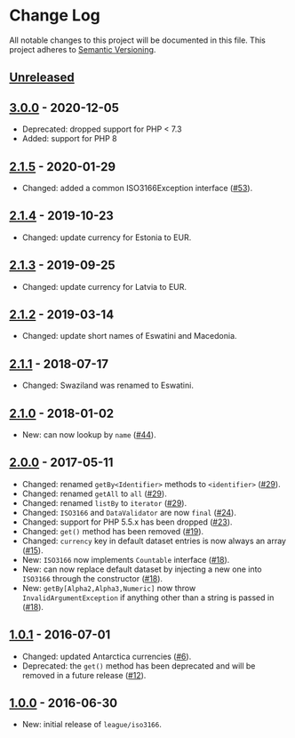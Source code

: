 # Change Log

All notable changes to this project will be documented in this file.
This project adheres to [Semantic Versioning](http://semver.org/).

## [Unreleased]

## [3.0.0] - 2020-12-05

* Deprecated: dropped support for PHP < 7.3
* Added: support for PHP 8

## [2.1.5] - 2020-01-29

* Changed: added a common ISO3166Exception interface ([#53]).

## [2.1.4] - 2019-10-23

* Changed: update currency for Estonia to EUR.

## [2.1.3] - 2019-09-25

* Changed: update currency for Latvia to EUR.

## [2.1.2] - 2019-03-14

* Changed: update short names of Eswatini and Macedonia.

## [2.1.1] - 2018-07-17

* Changed: Swaziland was renamed to Eswatini.

## [2.1.0] - 2018-01-02

* New: can now lookup by `name` ([#44]).

## [2.0.0] - 2017-05-11

* Changed: renamed `getBy<Identifier>` methods to `<identifier>` ([#29]).
* Changed: renamed `getAll` to `all` ([#29]).
* Changed: renamed `listBy` to `iterator` ([#29]).
* Changed: `ISO3166` and `DataValidator` are now `final` ([#24]).
* Changed: support for PHP 5.5.x has been dropped ([#23]).
* Changed: `get()` method has been removed ([#19]).
* Changed: `currency` key in default dataset entries is now always an array ([#15]).
* New: `ISO3166` now implements `Countable` interface ([#18]).
* New: can now replace default dataset by injecting a new one into `ISO3166` through the constructor ([#18]).
* New: `getBy[Alpha2,Alpha3,Numeric]` now throw `InvalidArgumentException` if anything other than a string is passed in ([#18]).

## [1.0.1] - 2016-07-01

* Changed: updated Antarctica currencies ([#6]).
* Deprecated: the `get()` method has been deprecated and will be removed in a future release ([#12]).

## [1.0.0] - 2016-06-30

* New: initial release of `league/iso3166`.

[Unreleased]: https://github.com/thephpleague/iso3166/compare/3.0.0...HEAD
[3.0.0]: https://github.com/thephpleague/iso3166/compare/2.1.5...3.0.0
[2.1.5]: https://github.com/thephpleague/iso3166/compare/2.1.4...2.1.5
[2.1.4]: https://github.com/thephpleague/iso3166/compare/2.1.3...2.1.4
[2.1.3]: https://github.com/thephpleague/iso3166/compare/2.1.2...2.1.3
[2.1.2]: https://github.com/thephpleague/iso3166/compare/2.1.1...2.1.2
[2.1.1]: https://github.com/thephpleague/iso3166/compare/2.1.0...2.1.1
[2.1.0]: https://github.com/thephpleague/iso3166/compare/2.0.0...2.1.0
[2.0.0]: https://github.com/thephpleague/iso3166/compare/1.0.1...2.0.0
[1.0.1]: https://github.com/thephpleague/iso3166/compare/1.0.0...1.0.1
[1.0.0]: https://github.com/thephpleague/iso3166/compare/64bae4f00dbd5679b9a36c54c37af73d5deb5be1...1.0.0

[#53]: https://github.com/thephpleague/iso3166/pull/53
[#44]: https://github.com/thephpleague/iso3166/issues/44
[#29]: https://github.com/thephpleague/iso3166/issues/29
[#24]: https://github.com/thephpleague/iso3166/issues/24
[#23]: https://github.com/thephpleague/iso3166/issues/23
[#19]: https://github.com/thephpleague/iso3166/issues/19
[#18]: https://github.com/thephpleague/iso3166/issues/18
[#15]: https://github.com/thephpleague/iso3166/issues/15
[#12]: https://github.com/thephpleague/iso3166/issues/12
[#6]: https://github.com/thephpleague/iso3166/issues/6
